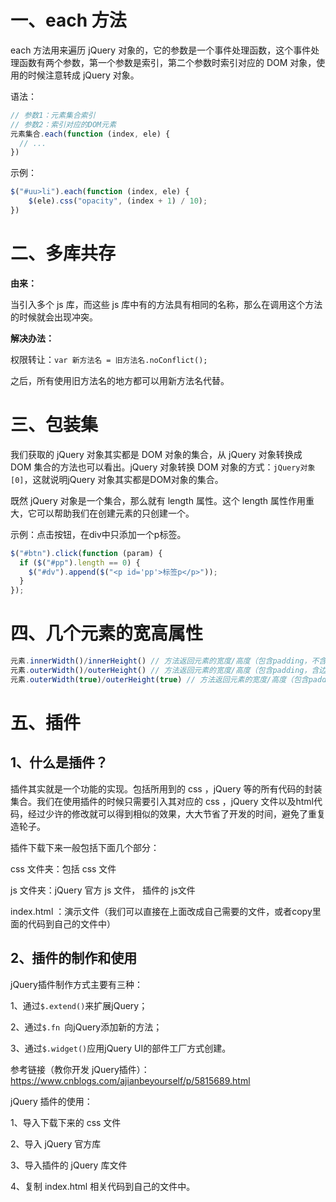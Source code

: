# 一、each 方法

each 方法用来遍历 jQuery 对象的，它的参数是一个事件处理函数，这个事件处理函数有两个参数，第一个参数是索引，第二个参数时索引对应的 DOM 对象，使用的时候注意转成 jQuery 对象。

语法：

```js
// 参数1：元素集合索引
// 参数2：索引对应的DOM元素
元素集合.each(function (index, ele) {
  // ...
})
```

示例：

```js
$("#uu>li").each(function (index, ele) {
    $(ele).css("opacity", (index + 1) / 10);
})
```





# 二、多库共存

**由来：**

当引入多个 js 库，而这些 js 库中有的方法具有相同的名称，那么在调用这个方法的时候就会出现冲突。



**解决办法：**

权限转让：`var 新方法名 = 旧方法名.noConflict();`

之后，所有使用旧方法名的地方都可以用新方法名代替。





# 三、包装集

我们获取的 jQuery 对象其实都是 DOM 对象的集合，从 jQuery 对象转换成 DOM 集合的方法也可以看出。jQuery 对象转换 DOM 对象的方式：`jQuery对象[0]`，这就说明jQuery 对象其实都是DOM对象的集合。

既然 jQuery 对象是一个集合，那么就有 length 属性。这个 length 属性作用重大，它可以帮助我们在创建元素的只创建一个。



示例：点击按钮，在div中只添加一个p标签。

```js
$("#btn").click(function (param) {
  if ($("#pp").length == 0) {
    $("#dv").append($("<p id='pp'>标签p</p>"));
  }
});
```



# 四、几个元素的宽高属性

```js
元素.innerWidth()/innerHeight() // 方法返回元素的宽度/高度（包含padding，不含边框）
元素.outerWidth()/outerHeight() // 方法返回元素的宽度/高度（包含padding，含边框）
元素.outerWidth(true)/outerHeight(true) // 方法返回元素的宽度/高度（包含padding，含边框，含外边距）
```







# 五、插件

## 1、什么是插件？

插件其实就是一个功能的实现。包括所用到的 css ，jQuery 等的所有代码的封装集合。我们在使用插件的时候只需要引入其对应的 css ，jQuery 文件以及html代码，经过少许的修改就可以得到相似的效果，大大节省了开发的时间，避免了重复造轮子。



插件下载下来一般包括下面几个部分：

css 文件夹：包括 css 文件

js 文件夹：jQuery 官方 js 文件， 插件的 js文件

index.html  ：演示文件（我们可以直接在上面改成自己需要的文件，或者copy里面的代码到自己的文件中）



## 2、插件的制作和使用

jQuery插件制作方式主要有三种：

1、通过`$.extend()`来扩展jQuery；

2、通过`$.fn `向jQuery添加新的方法；

3、通过`$.widget()`应用jQuery UI的部件工厂方式创建。



参考链接（教你开发 jQuery插件）：https://www.cnblogs.com/ajianbeyourself/p/5815689.html



jQuery 插件的使用：

1、导入下载下来的 css 文件

2、导入 jQuery 官方库

3、导入插件的 jQuery 库文件

4、复制 index.html 相关代码到自己的文件中。


